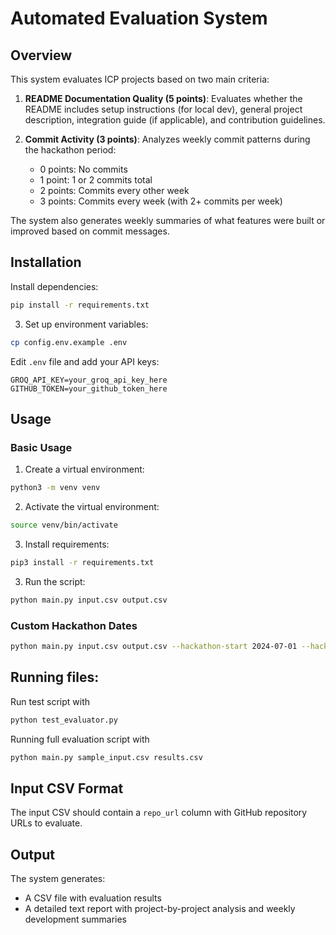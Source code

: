 # Automated Evaluation System

## Overview

This system evaluates ICP projects based on two main criteria:

1. **README Documentation Quality (5 points)**: Evaluates whether the README includes setup instructions (for local dev), general project description, integration guide (if applicable), and contribution guidelines.

2. **Commit Activity (3 points)**: Analyzes weekly commit patterns during the hackathon period:
   - 0 points: No commits
   - 1 point: 1 or 2 commits total
   - 2 points: Commits every other week
   - 3 points: Commits every week (with 2+ commits per week)

The system also generates weekly summaries of what features were built or improved based on commit messages.

## Installation

Install dependencies:
```bash
pip install -r requirements.txt
```

3. Set up environment variables:
```bash
cp config.env.example .env
```

Edit `.env` file and add your API keys:
```
GROQ_API_KEY=your_groq_api_key_here
GITHUB_TOKEN=your_github_token_here
```

## Usage

### Basic Usage

1. Create a virtual environment: 
```bash
python3 -m venv venv 
```

2. Activate the virtual environment: 
```bash
source venv/bin/activate 
```

3. Install requirements: 
```bash
pip3 install -r requirements.txt   
```

3. Run the script: 
```bash
python main.py input.csv output.csv
```

### Custom Hackathon Dates

```bash
python main.py input.csv output.csv --hackathon-start 2024-07-01 --hackathon-end 2024-12-31
```

## Running files: 

Run test script with 
```bash
python test_evaluator.py
``` 

Running full evaluation script with 
```bash
python main.py sample_input.csv results.csv
``` 

## Input CSV Format

The input CSV should contain a `repo_url` column with GitHub repository URLs to evaluate.

## Output

The system generates:
- A CSV file with evaluation results
- A detailed text report with project-by-project analysis and weekly development summaries


